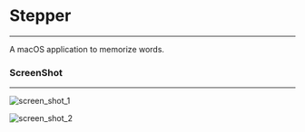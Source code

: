 # Stepper
------

A macOS application to memorize words.

### ScreenShot

------

![screen_shot_1](/Users/shierchan/Desktop/screen_shot_1.png)

![screen_shot_2](/Users/shierchan/Desktop/screen_shot_2.png)
